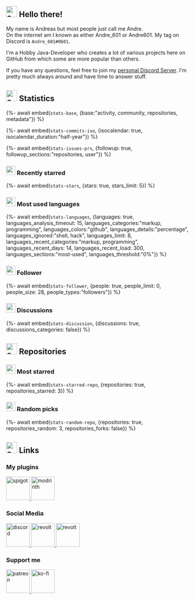 <!-- Links -->
[purr]: https://purrbot.site
[discord]: https://discord.gg/6dazXp6

<!-- SVGs -->
[star]: https://cdn.jsdelivr.net/gh/Readme-Workflows/Readme-Icons@main/icons/octicons/StarredRepository.svg
[fork]: https://cdn.jsdelivr.net/gh/Readme-Workflows/Readme-Icons@main/icons/octicons/ForkedRepository.svg

## <img alt="emoji" src="https://octicons.andre601.ch/mark-github/c9d1d9" height="30em"> Hello there!
My name is Andreas but most people just call me Andre.  
On the internet am I known as either Andre_601 or Andre601. My tag on Discord is `Andre_601#0601`.

I'm a Hobby Java-Developer who creates a lot of various projects here on GitHub from which some are more popular than others.  

If you have any questions, feel free to join my [personal Discord Server][discord]. I'm pretty much always around and have time to answer stuff.

## <img alt="emoji" src="https://octicons.andre601.ch/graph/c9d1d9" height="30em"> Statistics
{%- await embed(`stats-base`, {base:"activity, community, repositories, metadata"}) %}

{%- await embed(`stats-commits-iso`, {isocalendar: true, isocalendar_duration:"half-year"}) %}

{%- await embed(`stats-issues-prs`, {followup: true, followup_sections:"repositories, user"}) %}

### <img alt="emoji" src="https://octicons.andre601.ch/star-fill/c9d1d9" height="25em"> Recently starred
{%- await embed(`stats-stars`, {stars: true, stars_limit: 5}) %}

### <img alt="emoji" src="https://octicons.andre601.ch/code-review/c9d1d9" height="25em"> Most used languages
{%- await embed(`stats-languages`, {languages: true, languages_analysis_timeout: 15, languages_categories:"markup, programming", languages_colors:"github", languages_details:"percentage", languages_ignored:"shell, hack", languages_limit: 8, languages_recent_categories:"markup, programming", languages_recent_days: 14, languages_recent_load: 300, languages_sections:"most-used", languages_threshold:"0%"}) %}

### <img alt="emoji" src="https://octicons.andre601.ch/people/c9d1d9" height="25em"> Follower
{%- await embed(`stats-follower`, {people: true, people_limit: 0, people_size: 28, people_types:"followers"}) %}

### <img alt="emoji" src="https://octicons.andre601.ch/comment-discussion/c9d1d9" height="25em"> Discussions
{%- await embed(`stats-discussion`, {discussions: true, discussions_categories: false}) %}

## <img alt="emoji" src="https://octicons.andre601.ch/repo/c9d1d9" height="30em"> Repositories

### <img alt="emoji" src="https://octicons.andre601.ch/star-fill/c9d1d9" height="25em"> Most starred

{%- await embed(`stats-starred-repo`, {repositories: true, repositories_starred: 3}) %}

### <img alt="emoji" src="https://octicons.andre601.ch/tasklist/c9d1d9" height="25em"> Random picks

{%- await embed(`stats-random-repo`, {repositories: true, repositories_random: 3, repositories_forks: false}) %}

## <img alt="emoji" src="https://octicons.andre601.ch/link/c9d1d9" height="30em"> Links

### My plugins

<a href="https://www.spigotmc.org/resources/authors/56829/" target="_blank">
  <img alt="spigot" src="https://cdn.jsdelivr.net/npm/@intergrav/devins-badges@2/assets/minimal/supported/spigot_vector.svg" width="64" title="My Resources on SpigotMC">
</a>
<a href="https://modrinth.com/user/Andre601" target="_blank">
  <img alt="modrinth" src="https://cdn.jsdelivr.net/npm/@intergrav/devins-badges@2/assets/minimal/available/modrinth_vector.svg" width="64" title="My Resources on Modrinth">
</a>

### Social Media

<a href="https://discord.gg/6dazXp6" target="_blank">
  <img alt="discord" src="https://cdn.jsdelivr.net/npm/@intergrav/devins-badges@2/assets/minimal/social/discord-singular_vector.svg" width="64" title="Join my Discord Server">
</a>
<a href="https://app.revolt.chat/invite/74TpERXA" target="_blank">
  <img alt="revolt" src="https://cdn.jsdelivr.net/npm/@intergrav/devins-badges@2/assets/minimal/social/revolt-singular_vector.svg" width="64" title="Join my Revolt Server">
</a>
<a href="https://blobfox.coffee/@andre_601" target="_blank">
  <img alt="revolt" src="https://cdn.jsdelivr.net/npm/@intergrav/devins-badges@2/assets/minimal/social/mastodon-singular_vector.svg" width="64" title="Chat with me on Mastodon">
</a>

### Support me

<a href="https://patreon.com/andre_601" target="_blank">
  <img alt="patreon" src="https://cdn.jsdelivr.net/npm/@intergrav/devins-badges@2/assets/minimal/donate/patreon-singular_vector.svg" width="64" title="Support me through Patreon">
</a>
<a href="https://ko-fi.com/andre_601" target="_blank">
  <img alt="ko-fi" src="https://cdn.jsdelivr.net/npm/@intergrav/devins-badges@2/assets/minimal/donate/kofi-singular_vector.svg" width="64" title="Support me through Ko-fi">
</a>
